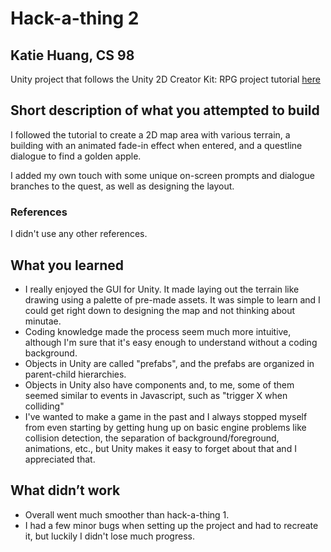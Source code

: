 # Hack-a-thing 2
## Katie Huang, CS 98

Unity project that follows the Unity 2D Creator Kit: RPG project tutorial 
[here](https://learn.unity.com/tutorial/get-started-with-the-creator-kit-rpg?projectId=5ccc189dedbc2a3ae01f0c0e&signup=true&uv=2020.3)

## Short description of what you attempted to build
I followed the tutorial to create a 2D map area with various terrain, a building with an 
animated fade-in effect when entered, and a questline dialogue to find a golden apple.

I added my own touch with some unique on-screen prompts and dialogue branches to the quest, 
as well as designing the layout. 

### References
I didn't use any other references.

## What you learned
- I really enjoyed the GUI for Unity. It made laying out the terrain like drawing using a 
palette of pre-made assets. It was simple to learn and I could get right down to designing 
the map and not thinking about minutae.  
- Coding knowledge made the process seem much more intuitive, although I'm sure that it's 
easy enough to understand without a coding background. 
- Objects in Unity are called "prefabs", and the prefabs are organized in parent-child hierarchies.
- Objects in Unity also have components and, to me, some of them seemed similar to events 
in Javascript, such as "trigger X when colliding" 
- I've wanted to make a game in the past and I always stopped myself from even starting by 
getting hung up on basic engine problems like collision detection, the separation of 
background/foreground, animations, etc., but Unity makes it easy to forget about that and I 
appreciated that.

## What didn’t work
- Overall went much smoother than hack-a-thing 1. 
- I had a few minor bugs when setting up the project and had to recreate it, but luckily I 
didn't lose much progress. 

